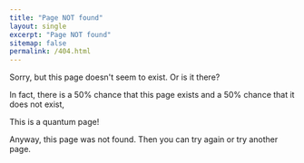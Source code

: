 ```yaml
---
title: "Page NOT found"
layout: single
excerpt: "Page NOT found"
sitemap: false
permalink: /404.html
---
```


Sorry, but this page doesn't seem to exist. Or is it there?

In fact, there is a 50% chance that this page exists and a 50% chance that it does not exist,

This is a quantum page!


Anyway, this page was not found. Then you can try again or try another page.

<div id="text"></div>

<script>
var today = new Date();
var time = today.getHours();
var greet;

if (time > 18) {
  greet = "Good evening babe!";
} else  {
  greet = "yo shits broken yo!";
}
</script>


<script>
document.getElementById("text").innerHTML = greet;

</script>
